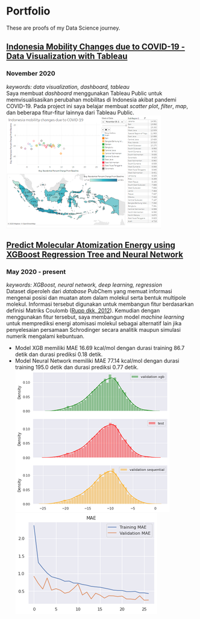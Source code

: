 # Portfolio
These are proofs of my Data Science journey.

## [Indonesia Mobility Changes due to COVID-19 -  Data Visualization with Tableau](https://public.tableau.com/views/IndonesiamobilitychangesduetoCOVID-19/Dashboard?:language=en&:display_count=y&:origin=viz_share_link)
### November 2020
*keywords: data visualization, dashboard, tableau* <br>
Saya membuat *dashboard* menggunakan Tableau Public untuk memvisualisasikan perubahan mobilitas di Indonesia akibat pandemi COVID-19. Pada project ini saya belajar membuat *scatter plot*, *filter*, *map*, dan beberapa fitur-fitur lainnya dari Tableau Public. <br>
![Screenshot dashboard](images/id-mobility-changes-tableau.png)

## [Predict Molecular Atomization Energy using XGBoost Regression Tree and Neural Network](#)
### May 2020 - present
*keywords: XGBoost, neural network, deep learning, regression* <br>
Dataset diperoleh dari *database* PubChem yang memuat informasi mengenai posisi dan muatan atom dalam molekul serta bentuk multipole molekul. Informasi tersebut digunakan untuk membangun fitur berdasarkan definisi Matriks Coulomb ([Rupp dkk, 2012](https://journals.aps.org/prl/abstract/10.1103/PhysRevLett.108.058301)). Kemudian dengan menggunakan fitur tersebut, saya membangun model *machine learning* untuk memprediksi energi atomisasi molekul sebagai alternatif lain jika penyelesaian persamaan Schrodinger secara analitik maupun simulasi numerik mengalami kebuntuan. 
* Model XGB memiliki MAE 16.69 kcal/mol dengan durasi training 86.7 detik dan durasi prediksi 0.18 detik.
* Model Neural Network memiliki MAE 77.14 kcal/mol dengan durasi training 195.0 detik dan durasi prediksi 0.77 detik. <br>
![Perbandingan distribusi energi hasil prediksi dengan data uji](images/predictall.png)
![Plot MAE pada proses training neural network](images/plotmae.png)
